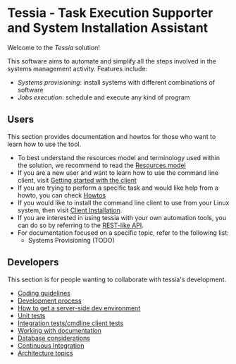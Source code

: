 <!--
Copyright 2016, 2017 IBM Corp.

Licensed under the Apache License, Version 2.0 (the "License");
you may not use this file except in compliance with the License.
You may obtain a copy of the License at

   http://www.apache.org/licenses/LICENSE-2.0

Unless required by applicable law or agreed to in writing, software
distributed under the License is distributed on an "AS IS" BASIS,
WITHOUT WARRANTIES OR CONDITIONS OF ANY KIND, either express or implied.
See the License for the specific language governing permissions and
limitations under the License.
-->
# Tessia - Task Execution Supporter and System Installation Assistant

Welcome to the *Tessia* solution!

This software aims to automate and simplify all the steps involved in the systems management activity. Features include:

- *Systems provisioning*: install systems with different combinations of software
- *Jobs execution*: schedule and execute any kind of program

## **Users**

This section provides documentation and howtos for those who want to learn how to use the tool.

- To best understand the resources model and terminology used within the solution, we recommend to read the [Resources model](users/resources_model.md)
- If you are a new user and want to learn how to use the command line client, visit [Getting started with the client](users/client.md)
- If you are trying to perform a specific task and would like help from a howto, you can check [Howtos](users/howtos.md)
- If you would like to install the command line client to use from your Linux system, then visit [Client Installation](users/client_install.md).
- If you are interested in using tessia with your own automation tools, you can do so by referring to the [REST-like API](users/api.md).
- For documentation focused on a specific topic, refer to the following list:
    - Systems Provisioning (TODO)

## **Developers**

This section is for people wanting to collaborate with tessia's development.

- [Coding guidelines](developers/coding_guidelines.md)
- [Development process](developers/dev_process.md)
- [How to get a server-side dev environment](developers/dev_env.md)
- [Unit tests](developers/unit_tests.md)
- [Integration tests/cmdline client tests](developers/client_tests.md)
- [Working with documentation](developers/documentation.md)
- [Database considerations](developers/database.md)
- [Continuous Integration](developers/continuous_integration.md)
- [Architecture topics](developers/arch.md)

